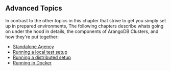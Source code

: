 Advanced Topics
---------------
In contrast to the other topics in this chapter that strive to get you simply set up in prepared environments, The following chapters describe whats going on under the hood in details, the components of ArangoDB Clusters, and how they're put together:

- [Standalone Agency](Agency.md)
- [Running a local test setup](Local.md)
- [Running a distributed setup](Distributed.md)
- [Running in Docker](Docker.md)
